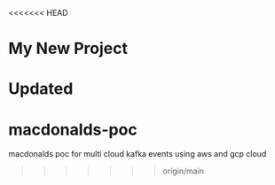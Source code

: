 <<<<<<< HEAD
# My New Project
Updated
=======
# macdonalds-poc
macdonalds poc for multi cloud kafka events using aws and gcp cloud
>>>>>>> origin/main
